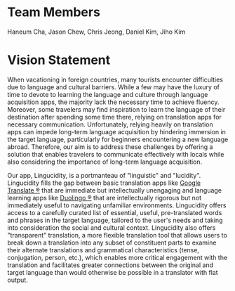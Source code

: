# Team Members
Haneum Cha, Jason Chew, Chris Jeong, Daniel Kim, Jiho Kim
​
# Vision Statement
When vacationing in foreign countries, many tourists encounter difficulties due to language and cultural barriers. While a few may have the luxury of time to devote to learning the language and culture through language acquisition apps, the majority lack the necessary time to achieve fluency. Moreover, some travelers may find inspiration to learn the language of their destination after spending some time there, relying on translation apps for necessary communication. Unfortunately, relying heavily on translation apps can impede long-term language acquisition by hindering immersion in the target language, particularly for beginners encountering a new language abroad. Therefore, our aim is to address these challenges by offering a solution that enables travelers to communicate effectively with locals while also considering the importance of long-term language acquisition.

Our app, Lingucidity, is a portmanteau of "linguistic" and "lucidity". Lingucidity fills the gap between basic translation apps like [Google Translate :registered:](https://translate.google.com) that are immediate but intellectually unengaging and language learning apps like [Duolingo :registered:](https://www.duolingo.com) that are intellectually rigorous but not immediately useful to navigating unfamiliar environments. Lingucidity offers access to a carefully curated list of essential, useful, pre-translated words and phrases in the target language, tailored to the user's needs and taking into consideration the social and cultural context. Lingucidity also offers "transparent" translation, a more flexible translation tool that allows users to break down a translation into any subset of constituent parts to examine their alternate translations and grammatical characteristics (tense, conjugation, person, etc.), which enables more critical engagement with the translation and facilitates greater connections between the original and target language than would otherwise be possible in a translator with flat output.
